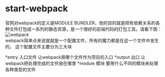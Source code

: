 # start-webpack
官网对webpack的定义是MODULE BUNDLER，他的目的就是把有依赖关系的各种文件打包成一系列的静态资源，是一个很好的前端代码的打包工具。请看下图：
![webpack](https://pic2.zhimg.com/55fb7d622403852ff7533c6da5c620cd_b.png)  
webpack简单点来说就就是一个配置文件，所有的魔力都是在这一个文件中发生的。 这个配置文件主要分为三大块

*entry 入口文件 让webpack用哪个文件作为项目的入口
*output 出口 让webpack把处理完成的文件放在哪里
*module 模块 要用什么不同的模块来处理各种类型的文件
